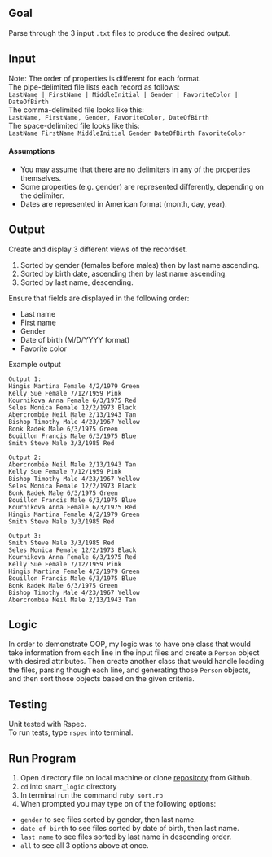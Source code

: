 ## Goal
Parse through the 3 input `.txt` files to produce the desired output.

## Input  
Note: The order of properties is different for each format.  
The pipe-delimited file lists each record as follows:  
`LastName | FirstName | MiddleInitial | Gender | FavoriteColor | DateOfBirth`  
The comma-delimited file looks like this:  
`LastName, FirstName, Gender, FavoriteColor, DateOfBirth`  
The space-delimited file looks like this:  
`LastName FirstName MiddleInitial Gender DateOfBirth FavoriteColor`

#### Assumptions
- You may assume that there are no delimiters in any of the properties themselves.
- Some properties (e.g. gender) are represented differently, depending on the delimiter.
- Dates are represented in American format (month, day, year).

## Output  
Create and display 3 different views of the recordset.

1. Sorted by gender (females before males) then by last name ascending.
1. Sorted by birth date, ascending then by last name ascending.
1. Sorted by last name, descending.  

Ensure that fields are displayed in the following order:
- Last name
- First name
- Gender
- Date of birth (M/D/YYYY format)
- Favorite color

Example output
```
Output 1:
Hingis Martina Female 4/2/1979 Green
Kelly Sue Female 7/12/1959 Pink
Kournikova Anna Female 6/3/1975 Red
Seles Monica Female 12/2/1973 Black
Abercrombie Neil Male 2/13/1943 Tan
Bishop Timothy Male 4/23/1967 Yellow
Bonk Radek Male 6/3/1975 Green
Bouillon Francis Male 6/3/1975 Blue
Smith Steve Male 3/3/1985 Red
```
```
Output 2:
Abercrombie Neil Male 2/13/1943 Tan
Kelly Sue Female 7/12/1959 Pink
Bishop Timothy Male 4/23/1967 Yellow
Seles Monica Female 12/2/1973 Black
Bonk Radek Male 6/3/1975 Green
Bouillon Francis Male 6/3/1975 Blue
Kournikova Anna Female 6/3/1975 Red
Hingis Martina Female 4/2/1979 Green
Smith Steve Male 3/3/1985 Red
```
```
Output 3:
Smith Steve Male 3/3/1985 Red
Seles Monica Female 12/2/1973 Black
Kournikova Anna Female 6/3/1975 Red
Kelly Sue Female 7/12/1959 Pink
Hingis Martina Female 4/2/1979 Green
Bouillon Francis Male 6/3/1975 Blue
Bonk Radek Male 6/3/1975 Green
Bishop Timothy Male 4/23/1967 Yellow
Abercrombie Neil Male 2/13/1943 Tan
```

## Logic
In order to demonstrate OOP, my logic was to have one class that would take
information from each line in the input files and create a `Person` object with
desired attributes. Then create another class that would handle loading the files,
parsing though each line, and generating those `Person` objects, and then sort
those objects based on the given criteria.

## Testing
Unit tested with Rspec.  
To run tests, type `rspec` into terminal.

## Run Program
1. Open directory file on local machine or clone [repository](https://github.com/gaelyn/smart_logic_code_challenge) from Github.
2. `cd` into `smart_logic` directory
3. In terminal run the command `ruby sort.rb`
4. When prompted you may type on of the following options:
- `gender` to see files sorted by gender, then last name.
- `date of birth` to see files sorted by date of birth, then last name.
- `last name` to see files sorted by last name in descending order.
- `all` to see all 3 options above at once.
